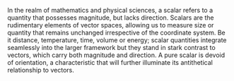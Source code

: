 

In the realm of mathematics and physical sciences, a scalar refers to a quantity that possesses magnitude, but lacks direction. Scalars are the rudimentary elements of vector spaces, allowing us to measure size or quantity that remains unchanged irrespective of the coordinate system. Be it distance, temperature, time, volume or energy; scalar quantities integrate seamlessly into the larger framework but they stand in stark contrast to vectors, which carry both magnitude and direction. A pure scalar is devoid of orientation, a characteristic that will further illuminate its antithetical relationship to vectors.

